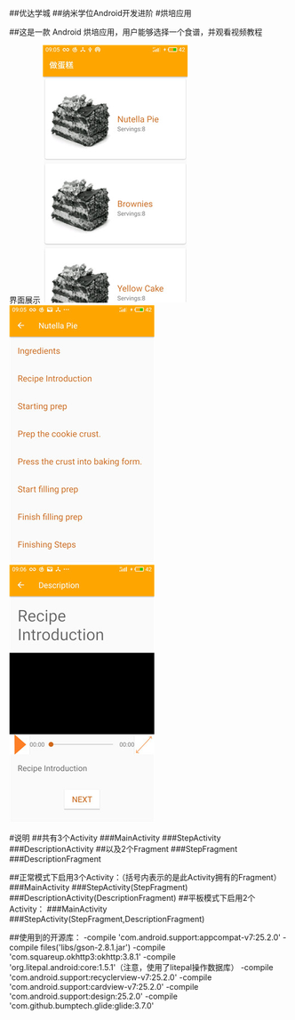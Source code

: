 ##优达学城
##纳米学位Android开发进阶
#烘培应用

##这是一款 Android 烘培应用，用户能够选择一个食谱，并观看视频教程

界面展示
![](https://github.com/YGLLL/Baking/blob/master/screenshot/3.jpg)
![](https://github.com/YGLLL/Baking/blob/master/screenshot/2.jpg)
![](https://github.com/YGLLL/Baking/blob/master/screenshot/1.jpg)

#说明
##共有3个Activity
###MainActivity
###StepActivity
###DescriptionActivity
##以及2个Fragment
###StepFragment
###DescriptionFragment
	
##正常模式下启用3个Activity：（括号内表示的是此Activity拥有的Fragment）
###MainActivity
###StepActivity(StepFragment)
###DescriptionActivity(DescriptionFragment)
##平板模式下启用2个Activity：
###MainActivity
###StepActivity(StepFragment,DescriptionFragment)
	
##使用到的开源库：
-compile 'com.android.support:appcompat-v7:25.2.0'
-compile files('libs/gson-2.8.1.jar')
-compile 'com.squareup.okhttp3:okhttp:3.8.1'
-compile 'org.litepal.android:core:1.5.1'（注意，使用了litepal操作数据库）
-compile 'com.android.support:recyclerview-v7:25.2.0'
-compile 'com.android.support:cardview-v7:25.2.0'
-compile 'com.android.support:design:25.2.0'
-compile 'com.github.bumptech.glide:glide:3.7.0'